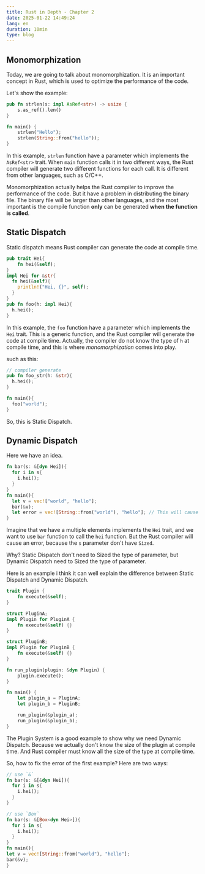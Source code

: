 ```yaml
---
title: Rust in Depth - Chapter 2
date: 2025-01-22 14:49:24
lang: en
duration: 10min
type: blog
---
```


## Monomorphization

Today, we are going to talk about monomorphization. It is an important concept in Rust, which is used to optimize the performance of the code.

Let's show the example:

```rust
pub fn strlen(s: impl AsRef<str>) -> usize {
    s.as_ref().len()
}

fn main() {
    strlen("Hello");
    strlen(String::from("hello"));
}
```

In this example, `strlen` function have a parameter which implements the `AsRef<str>` trait. When `main` function calls it in two different ways, the Rust compiler will generate two different functions for each call. It is different from other languages, such as C/C++.

Monomorphization actually helps the Rust compiler to improve the performance of the code. But it have a problem in distributing the binary file. The binary file will be larger than other languages, and the most important is the compile function **only** can be generated **when the function is called**.

## Static Dispatch

Static dispatch means Rust compiler can generate the code at compile time.

```rust
pub trait Hei{
    fn hei(&self);
}
impl Hei for &str{
  fn hei(&self){
    println!("Hei, {}", self);
  }
}
pub fn foo(h: impl Hei){
  h.hei();
}
```

In this example, the `foo` function have a parameter which implements the `Hei` trait. This is a generic function, and the Rust compiler will generate the code at compile time. Actually, the compiler do not know the type of `h` at compile time, and this is where _monomorphization_ comes into play.

such as this:

```rust
// compiler generate
pub fn foo_str(h: &str){
  h.hei();
}

fn main(){
  foo("world");
}
```

So, this is Static Dispatch.

## Dynamic Dispatch

Here we have an idea.

```rust
fn bar(s: &[dyn Hei]){
  for i in s{
    i.hei();
  }
}
fn main(){
  let v = vec!["world", "hello"];
  bar(&v);
  let error = vec![String::from("world"), "hello"]; // This will cause an error
}
```

Imagine that we have a multiple elements implements the `Hei` trait, and we want to use `bar` function to call the `hei` function. But the Rust compiler will cause an error, because the `s` parameter don't have `Sized`.

Why? Static Dispatch don't need to Sized the type of parameter, but Dynamic Dispatch need to Sized the type of parameter.

Here is an example i think it can well explain the difference between Static Dispatch and Dynamic Dispatch.

```rust
trait Plugin {
    fn execute(&self);
}

struct PluginA;
impl Plugin for PluginA {
    fn execute(&self) {}
}

struct PluginB;
impl Plugin for PluginB {
    fn execute(&self) {}
}

fn run_plugin(plugin: &dyn Plugin) {
    plugin.execute();
}

fn main() {
    let plugin_a = PluginA;
    let plugin_b = PluginB;

    run_plugin(&plugin_a);
    run_plugin(&plugin_b);
}
```

The Plugin System is a good example to show why we need Dynamic Dispatch. Because we actually don't know the size of the plugin at compile time. And Rust compiler must know all the size of the type at compile time.

So, how to fix the error of the first example? Here are two ways:

```rust
// use `&`
fn bar(s: &[&dyn Hei]){
  for i in s{
    i.hei();
  }
}

// use `Box`
fn bar(s: &[Box<dyn Hei>]){
  for i in s{
    i.hei();
  }
}
fn main(){
let v = vec![String::from("world"), "hello"];
bar(&v);
}

```
